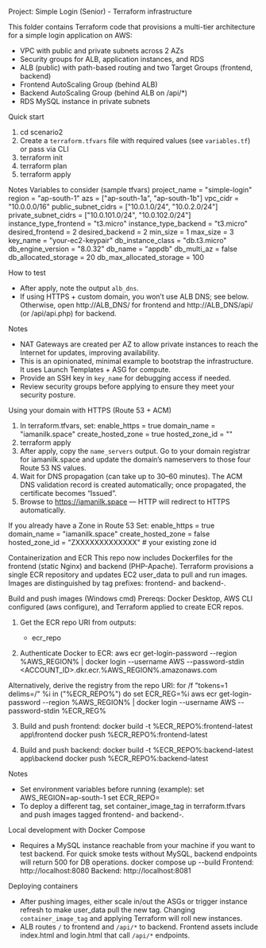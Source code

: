 Project: Simple Login (Senior) - Terraform infrastructure

This folder contains Terraform code that provisions a multi-tier architecture for a simple login application on AWS:
- VPC with public and private subnets across 2 AZs
- Security groups for ALB, application instances, and RDS
- ALB (public) with path-based routing and two Target Groups (frontend, backend)
- Frontend AutoScaling Group (behind ALB)
- Backend AutoScaling Group (behind ALB on /api/*)
- RDS MySQL instance in private subnets

Quick start
1. cd scenario2
2. Create a `terraform.tfvars` file with required values (see `variables.tf`) or pass via CLI
3. terraform init
4. terraform plan
5. terraform apply

Notes
Variables to consider (sample tfvars)
project_name = "simple-login"
region       = "ap-south-1"
azs          = ["ap-south-1a", "ap-south-1b"]
vpc_cidr     = "10.0.0.0/16"
public_subnet_cidrs  = ["10.0.1.0/24", "10.0.2.0/24"]
private_subnet_cidrs = ["10.0.101.0/24", "10.0.102.0/24"]
instance_type_frontend = "t3.micro"
instance_type_backend  = "t3.micro"
desired_frontend = 2
desired_backend  = 2
min_size = 1
max_size = 3
key_name = "your-ec2-keypair"
db_instance_class = "db.t3.micro"
db_engine_version = "8.0.32"
db_name = "appdb"
db_multi_az = false
db_allocated_storage = 20
db_max_allocated_storage = 100

How to test
- After apply, note the output `alb_dns`.
- If using HTTPS + custom domain, you won’t use ALB DNS; see below. Otherwise, open http://ALB_DNS/ for frontend and http://ALB_DNS/api/ (or /api/api.php) for backend.

Notes
- NAT Gateways are created per AZ to allow private instances to reach the Internet for updates, improving availability.
- This is an opinionated, minimal example to bootstrap the infrastructure. It uses Launch Templates + ASG for compute.
- Provide an SSH key in `key_name` for debugging access if needed.
- Review security groups before applying to ensure they meet your security posture.

Using your domain with HTTPS (Route 53 + ACM)
1) In terraform.tfvars, set:
	enable_https       = true
	domain_name        = "iamanilk.space"
	create_hosted_zone = true
	hosted_zone_id     = ""
2) terraform apply
3) After apply, copy the `name_servers` output. Go to your domain registrar for iamanilk.space and update the domain’s nameservers to those four Route 53 NS values.
4) Wait for DNS propagation (can take up to 30–60 minutes). The ACM DNS validation record is created automatically; once propagated, the certificate becomes “Issued”.
5) Browse to https://iamanilk.space — HTTP will redirect to HTTPS automatically.

If you already have a Zone in Route 53
Set:
	enable_https       = true
	domain_name        = "iamanilk.space"
	create_hosted_zone = false
	hosted_zone_id     = "ZXXXXXXXXXXXXX"  # your existing zone id

Containerization and ECR
This repo now includes Dockerfiles for the frontend (static Nginx) and backend (PHP-Apache). Terraform provisions a single ECR repository and updates EC2 user_data to pull and run images. Images are distinguished by tag prefixes: frontend-<tag> and backend-<tag>.

Build and push images (Windows cmd)
Prereqs: Docker Desktop, AWS CLI configured (aws configure), and Terraform applied to create ECR repos.

1) Get the ECR repo URI from outputs:
	- ecr_repo

2) Authenticate Docker to ECR:
	aws ecr get-login-password --region %AWS_REGION% | docker login --username AWS --password-stdin <ACCOUNT_ID>.dkr.ecr.%AWS_REGION%.amazonaws.com

  Alternatively, derive the registry from the repo URI:
	for /f "tokens=1 delims=/" %i in ("%ECR_REPO%") do set ECR_REG=%i
	aws ecr get-login-password --region %AWS_REGION% | docker login --username AWS --password-stdin %ECR_REG%

3) Build and push frontend:
	docker build -t %ECR_REPO%:frontend-latest app\frontend
	docker push %ECR_REPO%:frontend-latest

4) Build and push backend:
	docker build -t %ECR_REPO%:backend-latest app\backend
	docker push %ECR_REPO%:backend-latest

Notes
- Set environment variables before running (example):
	set AWS_REGION=ap-south-1
	set ECR_REPO=<repo from output ecr_repo>
- To deploy a different tag, set container_image_tag in terraform.tfvars and push images tagged frontend-<tag> and backend-<tag>.

Local development with Docker Compose
- Requires a MySQL instance reachable from your machine if you want to test backend. For quick smoke tests without MySQL, backend endpoints will return 500 for DB operations.
  docker compose up --build
  Frontend: http://localhost:8080
  Backend:  http://localhost:8081

Deploying containers
- After pushing images, either scale in/out the ASGs or trigger instance refresh to make user_data pull the new tag. Changing `container_image_tag` and applying Terraform will roll new instances.
- ALB routes `/` to frontend and `/api/*` to backend. Frontend assets include index.html and login.html that call `/api/*` endpoints.

